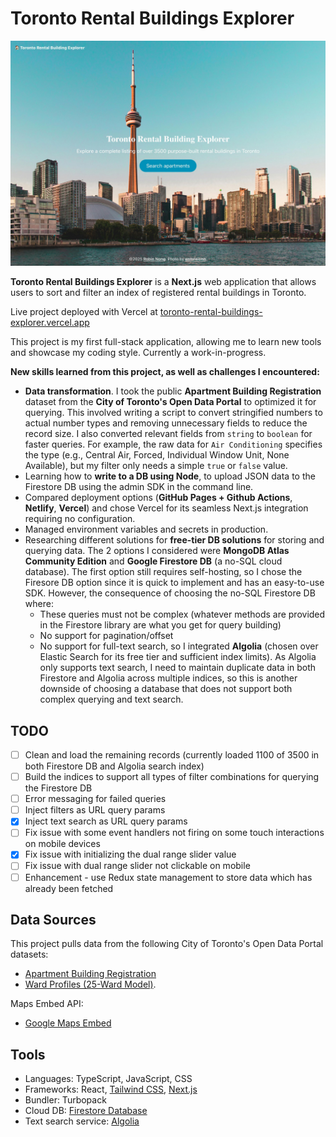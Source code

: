 # Toronto Rental Buildings Explorer

![Landing page](./public/home-page-screenshot.jpg)

**Toronto Rental Buildings Explorer** is a **Next.js** web application that allows users to sort and filter an index of registered rental buildings in Toronto.

Live project deployed with Vercel at [toronto-rental-buildings-explorer.vercel.app](https://toronto-rental-buildings-explorer.vercel.app/)

This project is my first full-stack application, allowing me to learn new tools and showcase my coding style. Currently a work-in-progress.

**New skills learned from this project, as well as challenges I encountered:**

- **Data transformation**. I took the public **Apartment Building Registration** dataset from the **City of Toronto's Open Data Portal** to optimized it for querying. This involved writing a script to convert stringified numbers to actual number types and removing unnecessary fields to reduce the record size. I also converted relevant fields from `string` to `boolean` for faster queries. For example, the raw data for `Air Conditioning` specifies the type (e.g., Central Air, Forced, Individual Window Unit, None Available), but my filter only needs a simple `true` or `false` value.
- Learning how to **write to a DB using Node**, to upload JSON data to the Firestore DB using the admin SDK in the command line.
- Compared deployment options (**GitHub Pages + Github Actions**, **Netlify**, **Vercel**) and chose Vercel for its seamless Next.js integration requiring no configuration.
- Managed environment variables and secrets in production.
- Researching different solutions for **free-tier DB solutions** for storing and querying data. The 2 options I considered were **MongoDB Atlas Community Edition** and **Google Firestore DB** (a no-SQL cloud database). The first option still requires self-hosting, so I chose the Firesore DB option since it is quick to implement and has an easy-to-use SDK. However, the consequence of choosing the no-SQL Firestore DB where:
  - These queries must not be complex (whatever methods are provided in the Firestore library are what you get for query building)
  - No support for pagination/offset
  - No support for full-text search, so I integrated **Algolia** (chosen over Elastic Search for its free tier and sufficient index limits). As Algolia only supports text search, I need to maintain duplicate data in both Firestore and Algolia across multiple indices, so this is another downside of choosing a database that does not support both complex querying and text search.

## TODO

- [ ] Clean and load the remaining records (currently loaded 1100 of 3500 in both Firestore DB and Algolia search index)
- [ ] Build the indices to support all types of filter combinations for querying the Firestore DB
- [ ] Error messaging for failed queries
- [ ] Inject filters as URL query params
- [x] Inject text search as URL query params
- [ ] Fix issue with some event handlers not firing on some touch interactions on mobile devices
- [x] Fix issue with initializing the dual range slider value
- [ ] Fix issue with dual range slider not clickable on mobile
- [ ] Enhancement - use Redux state management to store data which has already been fetched

## Data Sources

This project pulls data from the following City of Toronto's Open Data Portal datasets:

- [Apartment Building Registration](https://open.toronto.ca/dataset/apartment-building-registration/)
- [Ward Profiles (25-Ward Model)](https://open.toronto.ca/dataset/ward-profiles-25-ward-model/).

Maps Embed API:

- [Google Maps Embed](https://developers.google.com/maps/documentation/embed/get-started)

## Tools

- Languages: TypeScript, JavaScript, CSS
- Frameworks: React, [Tailwind CSS](https://tailwindcss.com), [Next.js](https://nextjs.org/docs)
- Bundler: Turbopack
- Cloud DB: [Firestore Database](https://firebase.google.com/docs/firestore)
- Text search service: [Algolia](https://www.algolia.com/doc/api-client/javascript/getting-started/#install)
